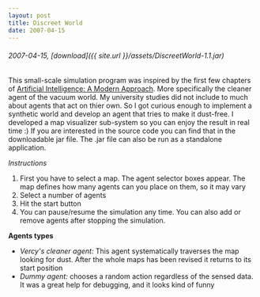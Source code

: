 ```yaml
---
layout: post
title: Discreet World
date: 2007-04-15
---
```


###### 2007-04-15, [download]({{ site.url }}/assets/DiscreetWorld-1.1.jar)

This small-scale simulation program was inspired by the first few chapters of [Artificial Intelligence: A Modern
Approach](http://aima.cs.berkeley.edu/). More specifically the cleaner agent of the vacuum world. My university studies
did not include to much about agents that act on thier own. So I got curious enough to implement a synthetic world and
develop an agent that tries to make it dust-free. I developed a map visualizer sub-system so you can enjoy the result
in real time :) If you are interested in the source code you can find that in the downloadable jar file. The .jar file
can also be run as a standalone application.

*Instructions*
1. First you have to select a map. The agent selector boxes appear. The map defines how many agents can you place on them, so it may vary
2. Select a number of agents
3. Hit the start button
4. You can pause/resume the simulation any time. You can also add or remove agents after stopping the simulation.

**Agents types**
* *Vercy's cleaner agent:* This agent systematically traverses the map looking for dust. After the whole maps has been revised it returns to its start position
* *Dummy agent:* chooses a random action regardless of the sensed data. It was a great help for debugging, and it looks kind of funny

